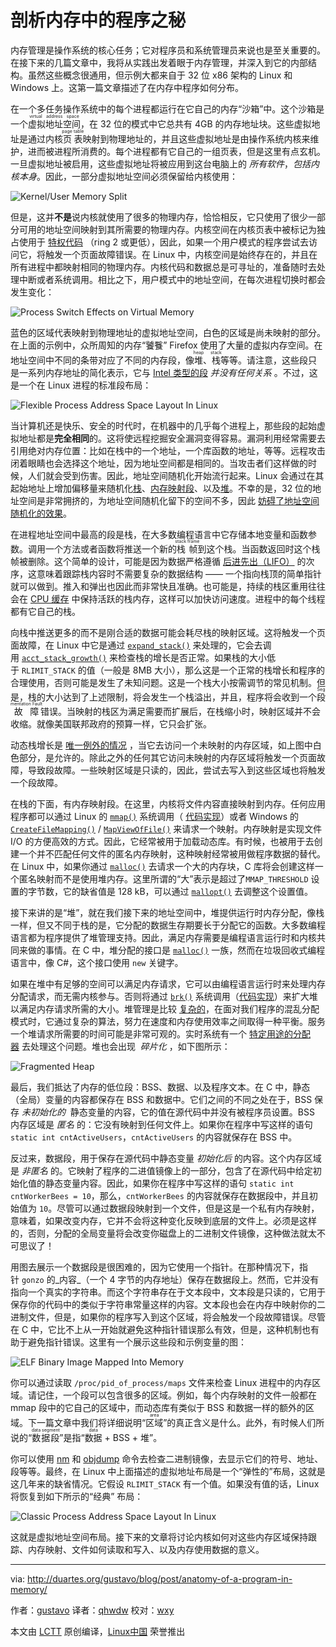 剖析内存中的程序之秘
============================================================

内存管理是操作系统的核心任务；它对程序员和系统管理员来说也是至关重要的。在接下来的几篇文章中，我将从实践出发着眼于内存管理，并深入到它的内部结构。虽然这些概念很通用，但示例大都来自于 32 位 x86 架构的 Linux 和 Windows 上。这第一篇文章描述了在内存中程序如何分布。

在一个多任务操作系统中的每个进程都运行在它自己的内存“沙箱”中。这个沙箱是一个<ruby>虚拟地址空间<rt>virtual address space</rt></ruby>，在 32 位的模式中它总共有 4GB 的内存地址块。这些虚拟地址是通过内核<ruby>页表<rt>page table</rt></ruby>映射到物理地址的，并且这些虚拟地址是由操作系统内核来维护，进而被进程所消费的。每个进程都有它自己的一组页表，但是这里有点玄机。一旦虚拟地址被启用，这些虚拟地址将被应用到这台电脑上的 _所有软件_，_包括内核本身_。因此，一部分虚拟地址空间必须保留给内核使用：

![Kernel/User Memory Split](http://static.duartes.org/img/blogPosts/kernelUserMemorySplit.png)

但是，这并**不是**说内核就使用了很多的物理内存，恰恰相反，它只使用了很少一部分可用的地址空间映射到其所需要的物理内存。内核空间在内核页表中被标记为独占使用于 [特权代码][1] （ring 2 或更低），因此，如果一个用户模式的程序尝试去访问它，将触发一个页面故障错误。在 Linux 中，内核空间是始终存在的，并且在所有进程中都映射相同的物理内存。内核代码和数据总是可寻址的，准备随时去处理中断或者系统调用。相比之下，用户模式中的地址空间，在每次进程切换时都会发生变化：

![Process Switch Effects on Virtual Memory](http://static.duartes.org/img/blogPosts/virtualMemoryInProcessSwitch.png)

蓝色的区域代表映射到物理地址的虚拟地址空间，白色的区域是尚未映射的部分。在上面的示例中，众所周知的内存“饕餮” Firefox 使用了大量的虚拟内存空间。在地址空间中不同的条带对应了不同的内存段，像<ruby>堆<rt>heap</rt></ruby>、<ruby>栈<rt>stack</rt></ruby>等等。请注意，这些段只是一系列内存地址的简化表示，它与 [Intel 类型的段][2] _并没有任何关系_ 。不过，这是一个在 Linux 进程的标准段布局：

![Flexible Process Address Space Layout In Linux](http://static.duartes.org/img/blogPosts/linuxFlexibleAddressSpaceLayout.png)

当计算机还是快乐、安全的时代时，在机器中的几乎每个进程上，那些段的起始虚拟地址都是**完全相同**的。这将使远程挖掘安全漏洞变得容易。漏洞利用经常需要去引用绝对内存位置：比如在栈中的一个地址，一个库函数的地址，等等。远程攻击闭着眼睛也会选择这个地址，因为地址空间都是相同的。当攻击者们这样做的时候，人们就会受到伤害。因此，地址空间随机化开始流行起来。Linux 会通过在其起始地址上增加偏移量来随机化[栈][3]、[内存映射段][4]、以及[堆][5]。不幸的是，32 位的地址空间是非常拥挤的，为地址空间随机化留下的空间不多，因此 [妨碍了地址空间随机化的效果][6]。

在进程地址空间中最高的段是栈，在大多数编程语言中它存储本地变量和函数参数。调用一个方法或者函数将推送一个新的<ruby>栈帧<rt>stack frame</rt></ruby>到这个栈。当函数返回时这个栈帧被删除。这个简单的设计，可能是因为数据严格遵循 [后进先出（LIFO）][7] 的次序，这意味着跟踪栈内容时不需要复杂的数据结构 —— 一个指向栈顶的简单指针就可以做到。推入和弹出也因此而非常快且准确。也可能是，持续的栈区重用往往会在 [CPU 缓存][8] 中保持活跃的栈内存，这样可以加快访问速度。进程中的每个线程都有它自己的栈。

向栈中推送更多的而不是刚合适的数据可能会耗尽栈的映射区域。这将触发一个页面故障，在 Linux 中它是通过 [`expand_stack()`][9] 来处理的，它会去调用 [`acct_stack_growth()`][10] 来检查栈的增长是否正常。如果栈的大小低于 `RLIMIT_STACK` 的值（一般是 8MB 大小），那么这是一个正常的栈增长和程序的合理使用，否则可能是发生了未知问题。这是一个栈大小按需调节的常见机制。但是，栈的大小达到了上述限制，将会发生一个栈溢出，并且，程序将会收到一个<ruby>段故障<rt>Segmentation Fault</rt></ruby>错误。当映射的栈区为满足需要而扩展后，在栈缩小时，映射区域并不会收缩。就像美国联邦政府的预算一样，它只会扩张。

动态栈增长是 [唯一例外的情况][11] ，当它去访问一个未映射的内存区域，如上图中白色部分，是允许的。除此之外的任何其它访问未映射的内存区域将触发一个页面故障，导致段故障。一些映射区域是只读的，因此，尝试去写入到这些区域也将触发一个段故障。

在栈的下面，有内存映射段。在这里，内核将文件内容直接映射到内存。任何应用程序都可以通过 Linux 的 [`mmap()`][12] 系统调用（ [代码实现][13]）或者 Windows 的 [`CreateFileMapping()`][14] / [`MapViewOfFile()`][15] 来请求一个映射。内存映射是实现文件  I/O 的方便高效的方式。因此，它经常被用于加载动态库。有时候，也被用于去创建一个并不匹配任何文件的匿名内存映射，这种映射经常被用做程序数据的替代。在 Linux 中，如果你通过 [`malloc()`][16] 去请求一个大的内存块，C 库将会创建这样一个匿名映射而不是使用堆内存。这里所谓的“大”表示是超过了`MMAP_THRESHOLD` 设置的字节数，它的缺省值是 128 kB，可以通过 [`mallopt()`][17] 去调整这个设置值。

接下来讲的是“堆”，就在我们接下来的地址空间中，堆提供运行时内存分配，像栈一样，但又不同于栈的是，它分配的数据生存期要长于分配它的函数。大多数编程语言都为程序提供了堆管理支持。因此，满足内存需要是编程语言运行时和内核共同来做的事情。在 C 中，堆分配的接口是 [`malloc()`][18] 一族，然而在垃圾回收式编程语言中，像 C#，这个接口使用 `new` 关键字。

如果在堆中有足够的空间可以满足内存请求，它可以由编程语言运行时来处理内存分配请求，而无需内核参与。否则将通过 [`brk()`][19] 系统调用（[代码实现][20]）来扩大堆以满足内存请求所需的大小。堆管理是比较 [复杂的][21]，在面对我们程序的混乱分配模式时，它通过复杂的算法，努力在速度和内存使用效率之间取得一种平衡。服务一个堆请求所需要的时间可能是非常可观的。实时系统有一个 [特定用途的分配器][22] 去处理这个问题。堆也会出现  _碎片化_ ，如下图所示：

![Fragmented Heap](http://static.duartes.org/img/blogPosts/fragmentedHeap.png)

最后，我们抵达了内存的低位段：BSS、数据、以及程序文本。在 C 中，静态（全局）变量的内容都保存在 BSS 和数据中。它们之间的不同之处在于，BSS 保存 _未初始化的_  静态变量的内容，它的值在源代码中并没有被程序员设置。BSS 内存区域是 _匿名_ 的：它没有映射到任何文件上。如果你在程序中写这样的语句 `static int cntActiveUsers`，`cntActiveUsers` 的内容就保存在 BSS 中。

反过来，数据段，用于保存在源代码中静态变量 _初始化后_ 的内容。这个内存区域是 _非匿名_ 的。它映射了程序的二进值镜像上的一部分，包含了在源代码中给定初始化值的静态变量内容。因此，如果你在程序中写这样的语句 `static int cntWorkerBees = 10`，那么，`cntWorkerBees` 的内容就保存在数据段中，并且初始值为 `10`。尽管可以通过数据段映射到一个文件，但是这是一个私有内存映射，意味着，如果改变内存，它并不会将这种变化反映到底层的文件上。必须是这样的，否则，分配的全局变量将会改变你磁盘上的二进制文件镜像，这种做法就太不可思议了！

用图去展示一个数据段是很困难的，因为它使用一个指针。在那种情况下，指针 `gonzo` 的_内容_（一个 4 字节的内存地址）保存在数据段上。然而，它并没有指向一个真实的字符串。而这个字符串存在于文本段中，文本段是只读的，它用于保存你的代码中的类似于字符串常量这样的内容。文本段也会在内存中映射你的二进制文件，但是，如果你的程序写入到这个区域，将会触发一个段故障错误。尽管在 C 中，它比不上从一开始就避免这种指针错误那么有效，但是，这种机制也有助于避免指针错误。这里有一个展示这些段和示例变量的图：

![ELF Binary Image Mapped Into Memory](http://static.duartes.org/img/blogPosts/mappingBinaryImage.png)

你可以通过读取  `/proc/pid_of_process/maps` 文件来检查 Linux 进程中的内存区域。请记住，一个段可以包含很多的区域。例如，每个内存映射的文件一般都在 mmap 段中的它自己的区域中，而动态库有类似于 BSS 和数据一样的额外的区域。下一篇文章中我们将详细说明“<ruby>区域<rt>area</rt></ruby>”的真正含义是什么。此外，有时候人们所说的“<ruby>数据段<rt>data segment</rt></ruby>”是指“<ruby>数据<rt>data</rt></ruby> + BSS + 堆”。

你可以使用 [nm][23] 和 [objdump][24] 命令去检查二进制镜像，去显示它们的符号、地址、段等等。最终，在 Linux 中上面描述的虚拟地址布局是一个“弹性的”布局，这就是这几年来的缺省情况。它假设 `RLIMIT_STACK` 有一个值。如果没有值的话，Linux 将恢复到如下所示的“经典” 布局：

![Classic Process Address Space Layout In Linux](http://static.duartes.org/img/blogPosts/linuxClassicAddressSpaceLayout.png)

这就是虚拟地址空间布局。接下来的文章将讨论内核如何对这些内存区域保持跟踪、内存映射、文件如何读取和写入、以及内存使用数据的意义。

--------------------------------------------------------------------------------

via: http://duartes.org/gustavo/blog/post/anatomy-of-a-program-in-memory/

作者：[gustavo][a]
译者：[qhwdw](https://github.com/qhwdw)
校对：[wxy](https://github.com/wxy)

本文由 [LCTT](https://github.com/LCTT/TranslateProject) 原创编译，[Linux中国](https://linux.cn/) 荣誉推出

[a]:http://duartes.org/gustavo/blog/about/
[1]:http://duartes.org/gustavo/blog/post/cpu-rings-privilege-and-protection
[2]:http://duartes.org/gustavo/blog/post/memory-translation-and-segmentation
[3]:http://lxr.linux.no/linux+v2.6.28.1/fs/binfmt_elf.c#L542
[4]:http://lxr.linux.no/linux+v2.6.28.1/arch/x86/mm/mmap.c#L84
[5]:http://lxr.linux.no/linux+v2.6.28.1/arch/x86/kernel/process_32.c#L729
[6]:http://www.stanford.edu/~blp/papers/asrandom.pdf
[7]:http://en.wikipedia.org/wiki/Lifo
[8]:http://duartes.org/gustavo/blog/post/intel-cpu-caches
[9]:http://lxr.linux.no/linux+v2.6.28/mm/mmap.c#L1716
[10]:http://lxr.linux.no/linux+v2.6.28/mm/mmap.c#L1544
[11]:http://lxr.linux.no/linux+v2.6.28.1/arch/x86/mm/fault.c#L692
[12]:http://www.kernel.org/doc/man-pages/online/pages/man2/mmap.2.html
[13]:http://lxr.linux.no/linux+v2.6.28.1/arch/x86/kernel/sys_i386_32.c#L27
[14]:http://msdn.microsoft.com/en-us/library/aa366537(VS.85).aspx
[15]:http://msdn.microsoft.com/en-us/library/aa366761(VS.85).aspx
[16]:http://www.kernel.org/doc/man-pages/online/pages/man3/malloc.3.html
[17]:http://www.kernel.org/doc/man-pages/online/pages/man3/undocumented.3.html
[18]:http://www.kernel.org/doc/man-pages/online/pages/man3/malloc.3.html
[19]:http://www.kernel.org/doc/man-pages/online/pages/man2/brk.2.html
[20]:http://lxr.linux.no/linux+v2.6.28.1/mm/mmap.c#L248
[21]:http://g.oswego.edu/dl/html/malloc.html
[22]:http://rtportal.upv.es/rtmalloc/
[23]:http://manpages.ubuntu.com/manpages/intrepid/en/man1/nm.1.html
[24]:http://manpages.ubuntu.com/manpages/intrepid/en/man1/objdump.1.html
